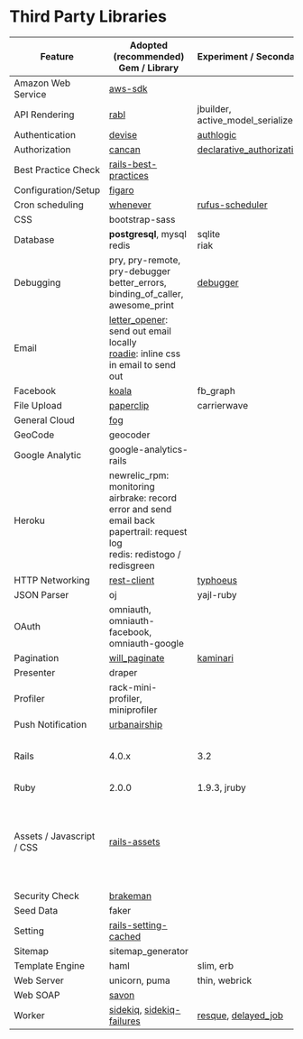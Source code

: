 # Third Party Libraries
| Feature | Adopted (recommended) Gem / Library | Experiment / Secondary | Remark |
| ------- | ----------------------------------- | ---------------------- | ------ |
| Amazon Web Service | [aws-sdk](https://github.com/aws/aws-sdk-ruby)
| API Rendering | [rabl](https://github.com/nesquena/rabl) | jbuilder, active_model_serializers
| Authentication | [devise](https://github.com/plataformatec/devise) | [authlogic](https://github.com/binarylogic/authlogic)
| Authorization | [cancan](https://github.com/ryanb/cancan) | [declarative_authorization](https://github.com/stffn/declarative_authorization)
| Best Practice Check | [rails-best-practices](https://github.com/railsbp/rails_best_practices)
| Configuration/Setup | [figaro](https://github.com/laserlemon/figaro)
| Cron scheduling | [whenever](https://github.com/javan/whenever) | [rufus-scheduler](https://github.com/jmettraux/rufus-scheduler)
| CSS | bootstrap-sass
| Database| __postgresql__, mysql <br> redis | sqlite <br> riak
| Debugging | pry, pry-remote, pry-debugger better_errors, binding_of_caller, awesome_print | [debugger](https://github.com/cldwalker/debugger)
| Email | [letter_opener](https://github.com/ryanb/letter_opener): send out email locally <br> [roadie](https://github.com/Mange/roadie): inline css in email to send out
| Facebook | [koala](https://github.com/arsduo/koala) | fb_graph
| File Upload | [paperclip](https://github.com/thoughtbot/paperclip) | carrierwave
| General Cloud | [fog](https://github.com/fog/fog)
| GeoCode | geocoder
| Google Analytic | google-analytics-rails
| Heroku | newrelic_rpm: monitoring <br> airbrake: record error and send email back <br> papertrail: request log <br> redis: redistogo / redisgreen
| HTTP Networking | [rest-client](https://github.com/rest-client/rest-client) | [typhoeus](https://github.com/typhoeus/typhoeus) 
| JSON Parser | oj | yajl-ruby
| OAuth | omniauth, omniauth-facebook, omniauth-google
| Pagination | [will_paginate](https://github.com/mislav/will_paginate) | [kaminari](https://github.com/amatsuda/kaminari)
| Presenter | draper
| Profiler | rack-mini-profiler, miniprofiler
| Push Notification | [urbanairship](https://github.com/groupon/urbanairship)
| Rails   | 4.0.x | 3.2 | 3.x is only for legacy projects
| Ruby    | 2.0.0 | 1.9.3, jruby
| Assets / Javascript / CSS    | [rails-assets](https://rails-assets.org/) | | This will unify the library we use like bower
| Security Check | [brakeman](https://github.com/presidentbeef/brakeman)
| Seed Data | faker
| Setting | [rails-setting-cached](https://github.com/huacnlee/rails-settings-cached)
| Sitemap | sitemap_generator
| Template Engine | haml | slim, erb
| Web Server | unicorn, puma | thin, webrick
| Web SOAP | [savon](http://savonrb.com/version2/)
| Worker  | [sidekiq](https://github.com/mperham/sidekiq), [sidekiq-failures](https://github.com/mhfs/sidekiq-failures)| [resque](https://github.com/resque/resque), [delayed_job](https://github.com/collectiveidea/delayed_job)

